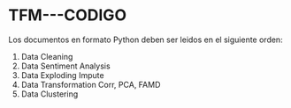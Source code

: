 # TFM---CODIGO
Los documentos en formato Python deben ser leidos en el siguiente orden:
1. Data Cleaning
2. Data Sentiment Analysis
3. Data Exploding Impute
4. Data Transformation Corr, PCA, FAMD
5. Data Clustering
